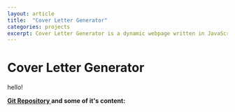 ```yaml
---
layout: article
title:  "Cover Letter Generator"
categories: projects
excerpt: Cover Letter Generator is a dynamic webpage written in JavaScript, CSS, Html and Bootstrap framework. 
---
```

# Cover Letter Generator

hello!

**[Git Repository ](https://github.com/papanucita/cover_letter_generator)and some of it's content:**